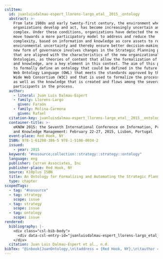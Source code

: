 ```yaml
---
cslItem:
  id: juanluisdalmau-espert_llorens-largo_etal__2015__ontology
  abstract: >-
    From late 1980s and early twenty-first century, the environment where the
    organizations develop and act, has become increasingly uncertain and
    complex. Under these conditions, organizations have detected the need to
    move towards a more participatory model to address and reduce the
    complexity, based on information and knowledge as core assets to reduce
    environmental uncertainty and thereby ensure better decision-making. This
    new form of governance involves changes in the Strategic Planning process
    that are aligned with the characteristics of the new organizational model.
    Ontologies, as theories of content that allow the formalization of processes
    and knowledge, are a key element in this context. The aim of this paper is
    to formally define an ontology that could be defined in the future using the
    Web Ontology Language (OWL) that meets the standards approved by the World
    Wide Web Consortium (W3C) and that is used to formalize the process of SP,
    as well as the knowledge that is created and flows among the several
    participants in the process.
  author:
    - literal: Juan Luis Dalmau-Espert
    - family: Llorens-Largo
      given: Faraón
    - family: Molina-Carmona
      given: Rafael
  citation-key: juanluisdalmau-espert_llorens-largo_etal__2015__ontology
  container-title: >-
    eKNOW 2015: the Seventh International Conference on Information, Process,
    and Knowledge Management: February 22-27, 2015, Lisbon, Portugal
  event-place: Red Hook, NY
  ISBN: 978-1-61208-386-5 978-1-5108-0034-2
  issued:
    - year: 2015
  keyword: "#nosource;collection::strategy::strategy::ontology"
  language: eng
  publisher: Curran Associates, Inc
  publisher-place: Red Hook, NY
  source: K10plus ISBN
  title: An Ontology for Formalizing and Automating the Strategic Planning Process
  type: chapter
scopedTags:
  - tag: "#nosource"
  - tag: strategy
    scope: issue
  - tag: strategy
    scope: issue
  - tag: ontology
    scope: issue
rendered:
  bibliography: |-
    <div class="csl-bib-body">
      <div data-csl-entry-id="juanluisdalmau-espert_llorens-largo_etal__2015__ontology" class="csl-entry">Juan Luis Dalmau-Espert, Llorens-Largo, F., &#38; Molina-Carmona, R. n.d.. An Ontology for Formalizing and Automating the Strategic Planning Process. In <i>eKNOW 2015: the Seventh International Conference on Information, Process, and Knowledge Management: February 22-27, 2015, Lisbon, Portugal</i>. Curran Associates, Inc.</div>
    </div>
  citation: Juan Luis Dalmau-Espert et al., n.d.
bibTex: "@inbook{JuanOntology,\n\taddress = {Red Hook, NY},\n\tauthor = {{Juan Luis Dalmau-Espert} and Llorens-Largo, Fara{\\' o}n and Molina-Carmona, Rafael},\n\tbooktitle = {eKNOW 2015: the {Seventh} {International} {Conference} on {Information}, {Process}, and {Knowledge} {Management}: February 22-27, 2015, {Lisbon}, {Portugal}},\n\tpublisher = {Curran Associates, Inc},\n\ttitle = {An {Ontology} for {Formalizing} and {Automating} the {Strategic} {Planning} {Process}},\n}\n\n"
---
```

